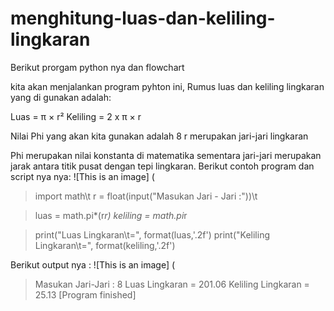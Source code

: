 # menghitung-luas-dan-keliling-lingkaran
Berikut prorgam python nya dan flowchart

kita akan menjalankan program pyhton ini, Rumus luas dan keliling lingkaran yang di gunakan adalah:

Luas = π × r² Keliling = 2 x π × r

Nilai Phi yang akan kita gunakan adalah 8 r merupakan jari-jari lingkaran

Phi merupakan nilai konstanta di matematika sementara jari-jari merupakan jarak antara titik pusat dengan tepi lingkaran. 
Berikut contoh program dan script nya nya:
![This is an image]
(
> import math\t
> r = float(input("Masukan Jari - Jari :"))\t

> luas = math.pi*(r*r)
> keliling = math.pi*r

> print("Luas Lingkaran\t=", format(luas,'.2f')
> print("Keliling Lingkaran\t=", format(keliling,'.2f')

Berikut output nya :
![This is an image]
(
> Masukan Jari-Jari : 8
> Luas Lingkaran  = 201.06
> Keliling Lingkaran      = 25.13
[Program finished]
